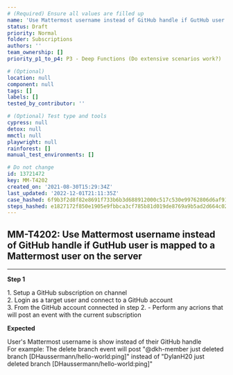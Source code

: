 ```yaml
---
# (Required) Ensure all values are filled up
name: 'Use Mattermost username instead of GitHub handle if GutHub user is mapped to a Mattermost user on the server'
status: Draft
priority: Normal
folder: Subscriptions
authors: ''
team_ownership: []
priority_p1_to_p4: P3 - Deep Functions (Do extensive scenarios work?)

# (Optional)
location: null
component: null
tags: []
labels: []
tested_by_contributor: ''

# (Optional) Test type and tools
cypress: null
detox: null
mmctl: null
playwright: null
rainforest: []
manual_test_environments: []

# Do not change
id: 13721472
key: MM-T4202
created_on: '2021-08-30T15:29:34Z'
last_updated: '2022-12-01T21:11:35Z'
case_hashed: 6f9b3f2d8f82e8691f733b6b3d688912000c517c530e99762806d6af91e996fe7c8a7c7bed5ecece8f4c1e23faf213c9
steps_hashed: e1827172f850e1905e9fbbca3cf785b81d019de8769a9b5ad2d664c02dba8c74326ea2d487721057a5b8cd320536e589
---
```


<!-- (Auto-generated) Based on frontmatter's "key" and "name" -->

## MM-T4202: Use Mattermost username instead of GitHub handle if GutHub user is mapped to a Mattermost user on the server

---

**Step 1**

1\. Setup a GitHub subscription on channel\
2\. Login as a target user and connect to a GitHub account\
3\. From the GitHub account connected in step 2. - Perform any acrions that will post an event with the current subscription

**Expected**

User's Mattermost username is show instead of their GitHub handle\
For example: The delete branch event will post "@dkh-member just deleted branch \[DHaussermann/hello-world:ping]" instead of "DylanH20 just deleted branch \[DHaussermann/hello-world:ping]"
